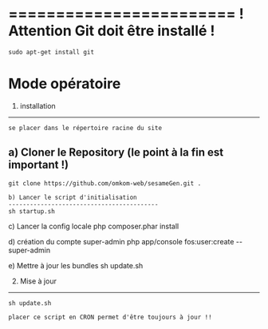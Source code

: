 ========================
! Attention Git doit être installé !
========================

    sudo apt-get install git
    

Mode opératoire
========================
1) installation
------------------------------------------
    se placer dans le répertoire racine du site
    
a) Cloner le Repository (le point à la fin est important !)
------------------------------------------
    git clone https://github.com/omkom-web/sesameGen.git .
    
    b) Lancer le script d'initialisation
    ------------------------------------------
    sh startup.sh

c) Lancer la config locale
    php composer.phar install
    
d) création du compte super-admin
    php app/console fos:user:create --super-admin
    
e) Mettre à jour les bundles
    sh update.sh
        
2) Mise à jour
------------------------------------------

    sh update.sh
    
    placer ce script en CRON permet d'être toujours à jour !!
